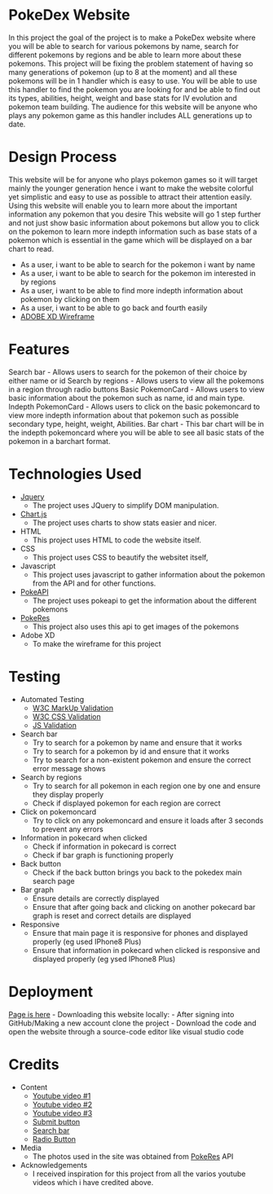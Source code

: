 # PokeDex Website
In this project the goal of the project is to make a PokeDex website where you will be able to search for various pokemons by name,
search for different pokemons by regions and be able to learn more about these pokemons. This project will be fixing the problem statement of
having so many generations of pokemon (up to 8 at the moment) and all these pokemons will be in 1 handler which is easy to use. You will be able to use
this handler to find the pokemon you are looking for and be able to find out its types, abilities, height, weight and base stats for IV evolution and pokemon
team building. The audience for this website will be anyone who plays any pokemon game as this handler includes ALL generations up to date.
# Design Process
This website will be for anyone who plays pokemon games so it will target mainly the younger generation hence i want to make the website colorful yet simplistic and
easy to use as possible to attract their attention easily. Using this website will enable you to  learn more about the important information any pokemon that you desire
This website will go 1 step further and not just show basic information about pokemons but allow you to click on the pokemon to learn more indepth information such as
base stats of a pokemon which is essential in the game which will be displayed on a bar chart to read.
- As a user, i want to be able to search for the pokemon i want by name
- As a user, i want to be able to search for the pokemon im interested in by regions
- As a user, i want to be able to find more indepth information about pokemon by clicking on them
- As a user, i want to be able to go back and fourth easily
- [ADOBE XD Wireframe](https://xd.adobe.com/view/04d1e1e8-2eb8-4c1d-8975-ab0eab39fc0a-5182/)
# Features
Search bar - Allows users to search for the pokemon of their choice by either name or id
Search by regions - Allows users to view all the pokemons in a region through radio buttons
Basic PokemonCard - Allows users to view basic information about the pokemon such as name, id and main type.
Indepth PokemonCard - Allows users to click on the basic pokemoncard to view more indepth information about that pokemon such as possible secondary type, height, weight, Abilities.
Bar chart - This bar chart will be in the indepth pokemoncard where you will be able to see all basic stats of the pokemon in a barchart format.
# Technologies Used
- [Jquery](https://jquery.com/)
    - The project uses JQuery to simplify DOM manipulation.
- [Chart.js](https://www.chartjs.org/)
    - The project uses charts to show stats easier and nicer.
- HTML
    - This project uses HTML to code the website itself.
- CSS
    - This project uses CSS to beautify the websitet itself,
- Javascript
    - This project uses javascript to gather information about the pokemon from the API and for other functions.
- [PokeAPI](https://pokeapi.co/)
    - The project uses pokeapi to get the information about the different pokemons
- [PokeRes](https://pokeres.bastionbot.org/)
    - This project also uses this api to get images of the pokemons
- Adobe XD
    - To make the wireframe for this project
# Testing
- Automated Testing
    - [W3C MarkUp Validation](https://validator.w3.org)
    - [W3C CSS Validation](https://jigsaw.w3.org/css-validator/)
    - [JS Validation](https://jshint.com/)
- Search bar
    - Try to search for a pokemon by name and ensure that it works
    - Try to search for a pokemon by id and ensure that it works
    - Try to search for a non-existent pokemon and ensure the correct error message shows
- Search by regions
    - Try to search for all pokemon in each region one by one and ensure they display properly
    - Check if displayed pokemon for each region are correct
- Click on pokemoncard
    - Try to click on any pokemoncard and ensure it loads after 3 seconds to prevent any errors
- Information in pokecard when clicked
    - Check if information in pokecard is correct
    - Check if bar graph is functioning properly
- Back button
    - Check if the back button brings you back to the pokedex main search page
- Bar graph
    - Ensure details are correctly displayed
    - Ensure that after going back and clicking on another pokecard bar graph is reset and correct details are displayed
- Responsive
    - Ensure that main page it is responsive for phones and displayed properly (eg used IPhone8 Plus)
    - Ensure that information in pokecard when clicked is responsive and displayed properly (eg ysed IPhone8 Plus)
# Deployment
 [Page is here](https://supernovav2.github.io/IDAssignmentPokeDexAssignment2/)
    - Downloading this website locally:
        - After signing into GitHub/Making a new account clone the project
        - Download the code and open the website through a source-code editor like visual studio code
# Credits
- Content
    - [Youtube video #1](https://www.youtube.com/watch?v=L0pPRauLP2E&ab_channel=JamesQQuick)
    - [Youtube video #2](https://www.youtube.com/watch?v=i6PMwsgpnyg&ab_channel=ROYALSCODECAMP)
    - [Youtube video #3](https://www.youtube.com/watch?v=XL68br6JyYs&ab_channel=FlorinPop)
    - [Submit button](https://www.jotform.com/help/118-how-to-customize-the-submit-button-with-css)
    - [Search bar](https://codepen.io/RajRajeshDn/pen/MroGMz)
    - [Radio Button](https://codepen.io/avstorm/pen/jxjKGj)
- Media
    - The photos used in the site was obtained from [PokeRes](https://pokeres.bastionbot.org/) API
- Acknowledgements
    - I received inspiration for this project from all the varios youtube videos which i have credited above.

